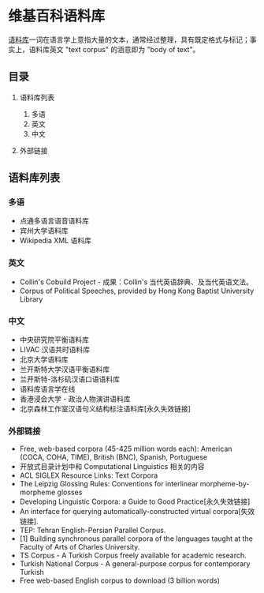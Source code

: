 # 维基百科语料库

[语料库](https://zh.wikipedia.org/wiki/%E8%AF%AD%E6%96%99%E5%BA%93)一词在语言学上意指大量的文本，通常经过整理，具有既定格式与标记；事实上，语料库英文 "text corpus" 的涵意即为 "body of text"。

## 目录

1.  语料库列表

    1. 多语
    1. 英文
    1. 中文

1.  外部链接

## 语料库列表

### 多语

- 点通多语言语音语料库
- 宾州大学语料库
- Wikipedia XML 语料库

### 英文

- Collin's Cobuild Project - 成果：Collin's 当代英语辞典、及当代英语文法。
- Corpus of Political Speeches, provided by Hong Kong Baptist University Library

### 中文

- 中央研究院平衡语料库
- LIVAC 汉语共时语料库
- 北京大学语料库
- 兰开斯特大学汉语平衡语料库
- 兰开斯特-洛杉矶汉语口语语料库
- 语料库语言学在线
- 香港浸会大学 - 政治人物演讲语料库
- 北京森林工作室汉语句义结构标注语料库[永久失效链接]

### 外部链接

- Free, web-based corpora (45-425 million words each): American (COCA, COHA, TIME), British (BNC), Spanish, Portuguese
- 开放式目录计划中和 Computational Linguistics 相关的内容
- ACL SIGLEX Resource Links: Text Corpora
- The Leipzig Glossing Rules: Conventions for interlinear morpheme-by-morpheme glosses
- Developing Linguistic Corpora: a Guide to Good Practice[永久失效链接]
- An interface for querying automatically-constructed virtual corpora[失效链接].
- TEP: Tehran English-Persian Parallel Corpus.
- [1] Building synchronous parallel corpora of the languages taught at the Faculty of Arts of Charles University.
- TS Corpus - A Turkish Corpus freely available for academic research.
- Turkish National Corpus - A general-purpose corpus for contemporary Turkish
- Free web-based English corpus to download (3 billion words)
